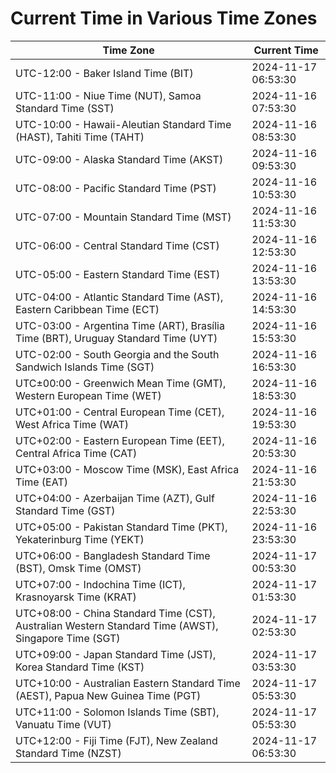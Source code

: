 # Current Time in Various Time Zones

| Time Zone | Current Time |
|-----------|--------------|
| UTC-12:00 - Baker Island Time (BIT) | 2024-11-17 06:53:30 |
| UTC-11:00 - Niue Time (NUT), Samoa Standard Time (SST) | 2024-11-16 07:53:30 |
| UTC-10:00 - Hawaii-Aleutian Standard Time (HAST), Tahiti Time (TAHT) | 2024-11-16 08:53:30 |
| UTC-09:00 - Alaska Standard Time (AKST) | 2024-11-16 09:53:30 |
| UTC-08:00 - Pacific Standard Time (PST) | 2024-11-16 10:53:30 |
| UTC-07:00 - Mountain Standard Time (MST) | 2024-11-16 11:53:30 |
| UTC-06:00 - Central Standard Time (CST) | 2024-11-16 12:53:30 |
| UTC-05:00 - Eastern Standard Time (EST) | 2024-11-16 13:53:30 |
| UTC-04:00 - Atlantic Standard Time (AST), Eastern Caribbean Time (ECT) | 2024-11-16 14:53:30 |
| UTC-03:00 - Argentina Time (ART), Brasília Time (BRT), Uruguay Standard Time (UYT) | 2024-11-16 15:53:30 |
| UTC-02:00 - South Georgia and the South Sandwich Islands Time (SGT) | 2024-11-16 16:53:30 |
| UTC±00:00 - Greenwich Mean Time (GMT), Western European Time (WET) | 2024-11-16 18:53:30 |
| UTC+01:00 - Central European Time (CET), West Africa Time (WAT) | 2024-11-16 19:53:30 |
| UTC+02:00 - Eastern European Time (EET), Central Africa Time (CAT) | 2024-11-16 20:53:30 |
| UTC+03:00 - Moscow Time (MSK), East Africa Time (EAT) | 2024-11-16 21:53:30 |
| UTC+04:00 - Azerbaijan Time (AZT), Gulf Standard Time (GST) | 2024-11-16 22:53:30 |
| UTC+05:00 - Pakistan Standard Time (PKT), Yekaterinburg Time (YEKT) | 2024-11-16 23:53:30 |
| UTC+06:00 - Bangladesh Standard Time (BST), Omsk Time (OMST) | 2024-11-17 00:53:30 |
| UTC+07:00 - Indochina Time (ICT), Krasnoyarsk Time (KRAT) | 2024-11-17 01:53:30 |
| UTC+08:00 - China Standard Time (CST), Australian Western Standard Time (AWST), Singapore Time (SGT) | 2024-11-17 02:53:30 |
| UTC+09:00 - Japan Standard Time (JST), Korea Standard Time (KST) | 2024-11-17 03:53:30 |
| UTC+10:00 - Australian Eastern Standard Time (AEST), Papua New Guinea Time (PGT) | 2024-11-17 05:53:30 |
| UTC+11:00 - Solomon Islands Time (SBT), Vanuatu Time (VUT) | 2024-11-17 05:53:30 |
| UTC+12:00 - Fiji Time (FJT), New Zealand Standard Time (NZST) | 2024-11-17 06:53:30 |
